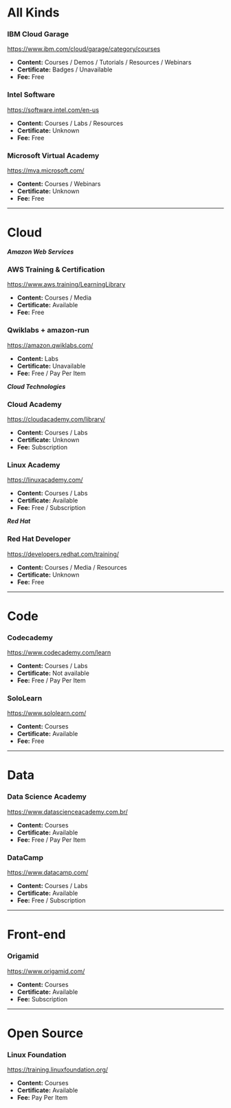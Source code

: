 # All Kinds

### IBM Cloud Garage
https://www.ibm.com/cloud/garage/category/courses
- **Content:** Courses / Demos / Tutorials / Resources / Webinars
- **Certificate:** Badges / Unavailable
- **Fee:** Free

### Intel Software
https://software.intel.com/en-us
- **Content:** Courses / Labs / Resources
- **Certificate:** Unknown
- **Fee:** Free

### Microsoft Virtual Academy
https://mva.microsoft.com/
- **Content:** Courses / Webinars
- **Certificate:** Unknown
- **Fee:** Free

---

# Cloud

***Amazon Web Services***

### AWS Training & Certification
https://www.aws.training/LearningLibrary
- **Content:** Courses / Media
- **Certificate:** Available
- **Fee:** Free

### Qwiklabs + amazon-run
https://amazon.qwiklabs.com/
- **Content:** Labs
- **Certificate:** Unavailable
- **Fee:** Free / Pay Per Item

***Cloud Technologies***

### Cloud Academy
https://cloudacademy.com/library/
- **Content:** Courses / Labs
- **Certificate:** Unknown
- **Fee:** Subscription

### Linux Academy
https://linuxacademy.com/
- **Content:** Courses / Labs
- **Certificate:** Available
- **Fee:** Free / Subscription

***Red Hat***

### Red Hat Developer
https://developers.redhat.com/training/
- **Content:** Courses / Media / Resources
- **Certificate:** Unknown
- **Fee:** Free

---

# Code

### Codecademy
https://www.codecademy.com/learn
- **Content:** Courses / Labs
- **Certificate:** Not available
- **Fee:** Free / Pay Per Item

### SoloLearn
https://www.sololearn.com/
- **Content:** Courses
- **Certificate:** Available
- **Fee:** Free

---

# Data

### Data Science Academy
https://www.datascienceacademy.com.br/
- **Content:** Courses
- **Certificate:** Available
- **Fee:** Free / Pay Per Item

### DataCamp
https://www.datacamp.com/
- **Content:** Courses / Labs
- **Certificate:** Available
- **Fee:** Free / Subscription

---

# Front-end

### Origamid
https://www.origamid.com/
- **Content:** Courses
- **Certificate:** Available
- **Fee:** Subscription

---

# Open Source

### Linux Foundation
https://training.linuxfoundation.org/
- **Content:** Courses
- **Certificate:** Available
- **Fee:** Pay Per Item

